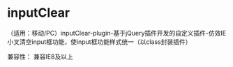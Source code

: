 # inputClear
（适用：移动/PC）inputClear-plugin-基于jQuery插件开发的自定义插件-仿效IE小叉清空input框功能，使input框功能样式统一（以class封装插件）



兼容性：
  兼容IE8及以上
